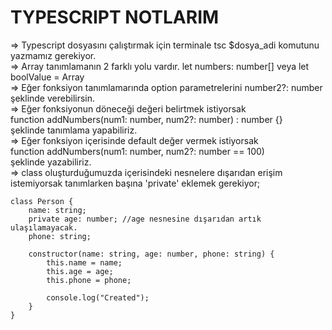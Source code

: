 # TYPESCRIPT NOTLARIM

=> Typescript dosyasını çalıştırmak için terminale tsc $dosya_adi komutunu yazmamız gerekiyor. <br>
=> Array tanımlamanın 2 farklı yolu vardır. let numbers: number[] veya let boolValue = Array<boolean> <br>
=> Eğer fonksiyon tanımlamarında option parametrelerini number2?: number şeklinde verebilirsin. <br>
=> Eğer fonksiyonun döneceği değeri belirtmek istiyorsak <br>
function addNumbers(num1: number, num2?: number) : number {} <br>
şeklinde tanımlama yapabiliriz. <br>
=> Eğer fonksiyon içerisinde default değer vermek istiyorsak <br>
function addNumbers(num1: number, num2?: number == 100) <br>
şeklinde yazabiliriz. <br>
=> class oluşturduğumuzda içerisindeki nesnelere dışarıdan erişim istemiyorsak tanımlarken başına 'private' eklemek gerekiyor;<br>
```
class Person {
    name: string;
    private age: number; //age nesnesine dışarıdan artık ulaşılamayacak.
    phone: string;

    constructor(name: string, age: number, phone: string) {
        this.name = name;
        this.age = age;
        this.phone = phone;

        console.log("Created");
    }
}
```